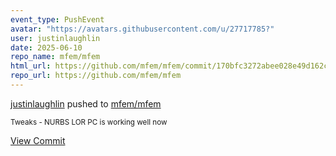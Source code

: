 ```yaml
---
event_type: PushEvent
avatar: "https://avatars.githubusercontent.com/u/27717785?"
user: justinlaughlin
date: 2025-06-10
repo_name: mfem/mfem
html_url: https://github.com/mfem/mfem/commit/170bfc3272abee028e49d162cd99a1c5e4424703
repo_url: https://github.com/mfem/mfem
---
```


<a href='https://github.com/justinlaughlin' target='_blank'>justinlaughlin</a> pushed to <a href='https://github.com/mfem/mfem' target='_blank'>mfem/mfem</a>

<small>Tweaks - NURBS LOR PC is working well now</small>

<a href='https://github.com/mfem/mfem/commit/170bfc3272abee028e49d162cd99a1c5e4424703' target='_blank'>View Commit</a>